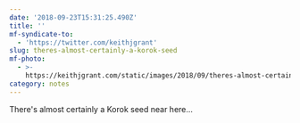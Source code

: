 ```yaml
---
date: '2018-09-23T15:31:25.490Z'
title: ''
mf-syndicate-to:
  - 'https://twitter.com/keithjgrant'
slug: theres-almost-certainly-a-korok-seed
mf-photo:
  - >-
    https://keithjgrant.com/static/images/2018/09/theres-almost-certainly-a-korok-seed-img-20180923-104235.jpg
category: notes
---
```

There&#39;s almost certainly a Korok seed near here...
